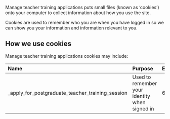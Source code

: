 Manage teacher training applications puts small files (known as ‘cookies’) onto your computer to collect information about how you use the site.

Cookies are used to remember who you are when you have logged in so we can show you your information and information relevant to you.

## How we use cookies

Manage teacher training applications cookies may include:

| Name                                                   | Purpose                                        | Expires  |
| :------------------------------------------------      | :--------------------------------------------- | :------- |
| \_apply\_for\_postgraduate\_teacher\_training\_session | Used to remember your identity when signed in  | 6 hours  |
